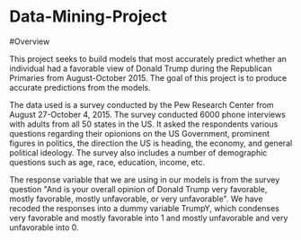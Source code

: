 # Data-Mining-Project

#Overview

This project seeks to build models that most accurately predict whether an individual had a favorable view of Donald Trump during the Republican Primaries from August-October 2015. The goal of this project is to produce accurate predictions from the models.

The data used is a survey conducted by the Pew Research Center from August 27-October 4, 2015. The survey conducted 6000 phone interviews with adults from all 50 states in the US. It asked the respondents various questions regarding their opionions on the US Government, prominent figures in politics, the direction the US is heading, the economy, and general political ideology. The survey also includes a number of demographic questions such as age, race, education, income, etc.

The response variable that we are using in our models is from the survey question "And is your overall opinion of Donald Trump very favorable, mostly favorable, mostly unfavorable, or very unfavorable". We have recoded the responses into a dummy variable TrumpY, which condenses very favorable and mostly favorable into 1 and mostly unfavorable and very unfavorable into 0.

